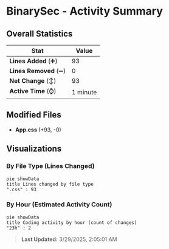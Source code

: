 # BinarySec - Activity Summary 

## Overall Statistics

| Stat                   | Value                                                             |
| ---------------------- | ----------------------------------------------------------------- |
| **Lines Added** (➕)   | 93                                          |
| **Lines Removed** (➖) | 0                                        |
| **Net Change** (↕)    | 93                |
| **Active Time** (⌚)   | 1 minute |


## Modified Files
- **App.css** (+93, -0)

## Visualizations

### By File Type (Lines Changed)

```mermaid
pie showData
title Lines changed by file type
".css" : 93
```

### By Hour (Estimated Activity Count)

```mermaid
pie showData
title Coding activity by hour (count of changes)
"23h" : 2
```


> **Last Updated:** 3/29/2025, 2:05:01 AM